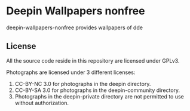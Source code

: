 # Deepin Wallpapers nonfree

deepin-wallpapers-nonfree provides wallpapers of dde




## License

All the source code reside in this repository are licensed under GPLv3.

Photographs are licensed under 3 different licenses:

1. CC-BY-NC 3.0 for photographs in the deepin directory.
2. CC-BY-SA 3.0 for photographs in the deepin-community directory.
3. Photographs in the deepin-private directory are not permitted to use without authorization.